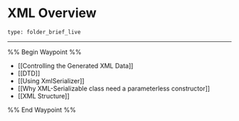 # XML Overview
 
```ccard
type: folder_brief_live
```
 
---

%% Begin Waypoint %%
- [[Controlling the Generated XML Data]]
- [[DTD]]
- [[Using XmlSerializer]]
- [[Why XML-Serializable class need a parameterless constructor]]
- [[XML Structure]]

%% End Waypoint %%